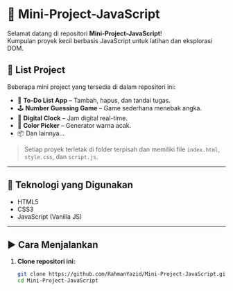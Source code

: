 # 🧠 Mini-Project-JavaScript

Selamat datang di repositori **Mini-Project-JavaScript**!  
Kumpulan proyek kecil berbasis JavaScript untuk latihan dan eksplorasi DOM.

## 📁 List Project

Beberapa mini project yang tersedia di dalam repositori ini:

- 🎯 **To-Do List App** – Tambah, hapus, dan tandai tugas.
- 🕹️ **Number Guessing Game** – Game sederhana menebak angka.
- 📅 **Digital Clock** – Jam digital real-time.
- 🎨 **Color Picker** – Generator warna acak.
- 📦 Dan lainnya...

> Setiap proyek terletak di folder terpisah dan memiliki file `index.html`, `style.css`, dan `script.js`.

---

## 🚀 Teknologi yang Digunakan

- HTML5
- CSS3
- JavaScript (Vanilla JS)

---

## ▶️ Cara Menjalankan

1. **Clone repositori ini:**
   ```bash
   git clone https://github.com/RahmanYazid/Mini-Project-JavaScript.git
   cd Mini-Project-JavaScript
